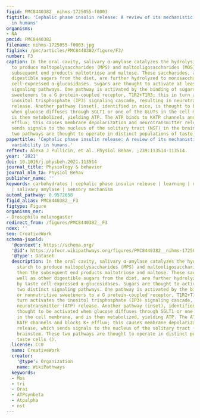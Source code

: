 ```yaml
---
figid: PMC8440382__nihms-1725055-f0003
figtitle: 'Cephalic phase insulin release: A review of its mechanistic basis and variability
  in humans'
organisms:
- NA
pmcid: PMC8440382
filename: nihms-1725055-f0003.jpg
figlink: /pmc/articles/PMC8440382/figure/F3/
number: F3
caption: In the oral cavity, salivary α-amylase catalyzes the hydrolysis of starch
  to produce maltopolysaccharides (MPS) and maltooligosaccharides (MOS), then the
  subsequent end products maltotriose and maltose. These saccharides, as well as other
  digestible sugars from the diet, are further hydrolyzed to monosaccharides by taste
  cell-expressed α-glucosidases. Sugars are thought to activate at least two distinct
  signaling pathways. One pathway is activated by the binding of sugars or nonnutritive
  sweeteners to a G protein-coupled receptor, T1R2+T1R3; this in turn activates the
  inositol trisphosphate (IP3) signaling cascade, resulting in neurotransmitter (ATP)
  release. Another pathway (inset), identified in mice, is thought to be activated
  when glucose diffuses through SGLT1 or one of the GLUTs in the cell membrane, and
  is then metabolized, yielding ATP. The ATP binds to KATP channels and blocks K+
  efflux; this causes membrane depolarization and neurotransmitter release, which
  sends signals to the nucleus of the solitary tract (NST) in the brainstem. These
  two pathways are thought to operate in distinct populations of taste cells ().
papertitle: 'Cephalic phase insulin release: A review of its mechanistic basis and
  variability in humans.'
reftext: Alexa J Pullicin, et al. Physiol Behav. ;239:113514-113514.
year: '2021'
doi: 10.1016/j.physbeh.2021.113514
journal_title: Physiology & behavior
journal_nlm_ta: Physiol Behav
publisher_name: ''
keywords: carbohydrates | cephalic phase insulin release | learning | nutrient conditioning
  | salivary amylase | sensory mechanism
automl_pathway: 0.9572658
figid_alias: PMC8440382__F3
figtype: Figure
organisms_ner:
- Drosophila melanogaster
redirect_from: /figures/PMC8440382__F3
ndex: ''
seo: CreativeWork
schema-jsonld:
  '@context': https://schema.org/
  '@id': https://pfocr.wikipathways.org/figures/PMC8440382__nihms-1725055-f0003.html
  '@type': Dataset
  description: In the oral cavity, salivary α-amylase catalyzes the hydrolysis of
    starch to produce maltopolysaccharides (MPS) and maltooligosaccharides (MOS),
    then the subsequent end products maltotriose and maltose. These saccharides, as
    well as other digestible sugars from the diet, are further hydrolyzed to monosaccharides
    by taste cell-expressed α-glucosidases. Sugars are thought to activate at least
    two distinct signaling pathways. One pathway is activated by the binding of sugars
    or nonnutritive sweeteners to a G protein-coupled receptor, T1R2+T1R3; this in
    turn activates the inositol trisphosphate (IP3) signaling cascade, resulting in
    neurotransmitter (ATP) release. Another pathway (inset), identified in mice, is
    thought to be activated when glucose diffuses through SGLT1 or one of the GLUTs
    in the cell membrane, and is then metabolized, yielding ATP. The ATP binds to
    KATP channels and blocks K+ efflux; this causes membrane depolarization and neurotransmitter
    release, which sends signals to the nucleus of the solitary tract (NST) in the
    brainstem. These two pathways are thought to operate in distinct populations of
    taste cells ().
  license: CC0
  name: CreativeWork
  creator:
    '@type': Organization
    name: WikiPathways
  keywords:
  - Mos
  - tri
  - Orai
  - ATPsynbeta
  - Atpalpha
  - nst
---
```

